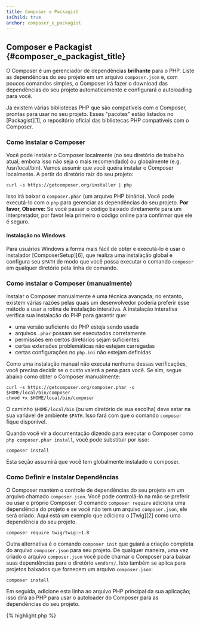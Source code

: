 ```yaml
---
title: Composer e Packagist
isChild: true
anchor: composer_e_packagist
---
```


## Composer e Packagist {#composer_e_packagist_title}

O Composer é um gerenciador de dependências **brilhante** para o PHP. Liste as dependências do seu projeto em um
arquivo `composer.json` e, com poucos comandos simples, o Composer irá fazer o download das dependências do seu
projeto automaticamente e configurará o autoloading para você.

Já existem várias bibliotecas PHP que são compatíveis com o Composer, prontas para usar no seu projeto. Esses "pacotes"
estão listados no [Packagist][1], o repositório oficial das bibliotecas PHP compatíveis com o Composer.

### Como Instalar o Composer

Você pode instalar o Composer localmente (no seu diretório de trabalho atual; embora isso não seja o mais recomendado)
ou globalmente (e.g. /usr/local/bin). Vamos assumir que você queira instalar o Composer localmente. A partir do
diretório raiz do seu projeto:

    curl -s https://getcomposer.org/installer | php

Isso irá baixar o `composer.phar` (um arquivo PHP binário). Você pode executá-lo com o `php` para gerenciar as
dependências do seu projeto. <strong>Por favor, Observe:</strong> Se você passar o código baixado diretamente para um
interpretador, por favor leia primeiro o código online para confirmar que ele é seguro.

#### Instalação no Windows
Para usuários Windows a forma mais fácil de obter e executá-lo é usar o instalador [ComposerSetup][6], que realiza uma 
instalação global e configura seu `$PATH` de modo que você possa executar o comando `composer` em qualquer diretório 
pela linha de comando. 

### Como instalar o Composer (manualmente)

Instalar o Composer manualmente é uma técnica avançada; no entanto, existem várias razões pelas quais um
desenvolvedor poderia preferir esse método a usar a rotina de instalação interativa. A instalação interativa verifica
sua instalação do PHP para garantir que:

- uma versão suficiente do PHP esteja sendo usada
- arquivos `.phar` possam ser executados corretamente
- permissões em certos diretórios sejam suficientes
- certas extensões problemáticas não estejam carregadas
- certas configurações no `php.ini` não estejam definidas

Como uma instalação manual não executa nenhuma dessas verificações, você precisa decidir se o custo valerá a pena
para você. Se sim, segue abaixo como obter o Composer manualmente:

    curl -s https://getcomposer.org/composer.phar -o $HOME/local/bin/composer
    chmod +x $HOME/local/bin/composer

O caminho `$HOME/local/bin` (ou um diretório de sua escolha) deve estar na sua variável de ambiente `$PATH`. Isso
fará com que o comando `composer` fique disponível.

Quando você vir a documentação dizendo para executar o Composer como `php composer.phar install`, você pode
substituir por isso:

    composer install

Esta seção assumirá que você tem globalmente instalado o composer.

### Como Definir e Instalar Dependências

O Composer mantém o controle de dependências do seu projeto em um arquivo chamado `composer.json`. Você pode
controlá-lo na mão se preferir ou usar o próprio Composer. O comando `composer require` adiciona uma dependência do
projeto e se você não tem um arquivo `composer.json`, ele será criado. Aqui está um exemplo que adiciona
o [Twig][2] como uma dependência do seu projeto.

    composer require twig/twig:~1.8

Outra alternativa é o comando `composer init` que guiará a criação completa do arquivo `composer.json` para
seu projeto. De qualquer maneira, uma vez criado o arquivo `composer.json` você pode chamar o Composer para baixar suas
dependências para o diretório `vendors/`. Isto também se aplica para projetos baixados que fornecem um arquivo
`composer.json`:

    composer install

Em seguida, adicione esta linha ao arquivo PHP principal da sua aplicação; isso dirá ao PHP para usar o autoloader do
Composer para as dependências do seu projeto.

{% highlight php %}
<?php
require 'vendor/autoload.php';
{% endhighlight %}

Agora você pode usar as dependências do seu projeto, e elas serão carregadas automaticamente sob demanda.

### Atualizando suas dependências

O Composer cria um arquivo chamado `composer.lock` que armazena a versão exata de cada pacote baixado quando você
executou `php composer.phar install`. Se você compartilhar seu projeto com outros desenvolvedores e o arquivo
`composer.lock` é parte da sua distribuição, quando executarem `php composer.phar install` eles receberão as mesmas
versões como você.
Para atualizar suas dependências, execute `php composer.phar update`.
Isso é muito útil quando você define as versões requiridas. Por exemplo, a versão requerida de `~1.8` significa "qualquer
versão mais recente que `1.8.0`, mas menos recente do que `2.0.x-dev`". Você também pode usar o curinga `*` como `1.8.*`. 
Agora o comando `php composer.phar update` do Composer atualizará todas as suas dependências para a versão mais recente 
que se encaixa às restrições definidas.

### Notificações de Atualização

Para receber notificações sobre novas versões você pode se inscrever no [VersionEye][3], um serviço web que pode
monitorar sua conta GitHub e BitBucket para arquivos `composer.json` e envia emails com as novas versões do pacote.

### Verificando suas dependências para as questões de segurança

O [Security Advisories Checker][4] é um serviço web e uma ferramenta de linha de comando, ambos examinarão seu arquivo
`composer.lock` e dirão se você precisa atualizar alguma das dependências.

* [Aprenda sobre o Composer][5]

[1]: http://packagist.org/
[2]: http://twig.sensiolabs.org
[3]: https://www.versioneye.com/
[4]: https://security.sensiolabs.org/
[5]: http://getcomposer.org/doc/00-intro.md
[6]: https://getcomposer.org/Composer-Setup.exe